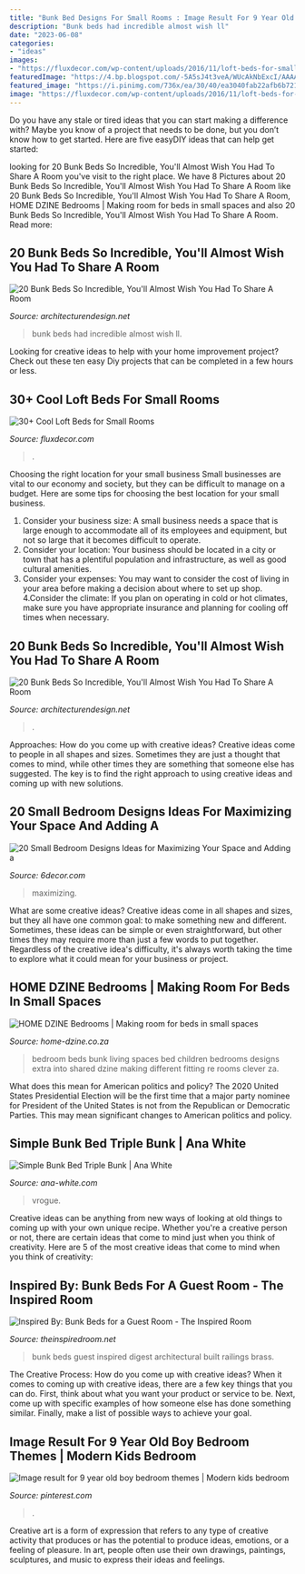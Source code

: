 ```yaml
---
title: "Bunk Bed Designs For Small Rooms : Image Result For 9 Year Old Boy Bedroom Themes"
description: "Bunk beds had incredible almost wish ll"
date: "2023-06-08"
categories:
- "ideas"
images:
- "https://fluxdecor.com/wp-content/uploads/2016/11/loft-beds-for-small-rooms/33-loft-beds-for-small-rooms.jpg"
featuredImage: "https://4.bp.blogspot.com/-5A5sJ4t3veA/WUcAkNbExcI/AAAAAAAAZZk/RQyWPl-KnLwNFuJKPMWh8kIV96wRgiP7wCLcBGAs/s1600/A%2BPlatform%2BBed%2Bwith%2BStorage%2BBelow.jpg"
featured_image: "https://i.pinimg.com/736x/ea/30/40/ea3040fab22afb6b72108ae74df60652.jpg"
image: "https://fluxdecor.com/wp-content/uploads/2016/11/loft-beds-for-small-rooms/33-loft-beds-for-small-rooms.jpg"
---
```



Do you have any stale or tired ideas that you can start making a difference with? Maybe you know of a project that needs to be done, but you don’t know how to get started. Here are five easyDIY ideas that can help get started: 

	

		
looking for 20 Bunk Beds So Incredible, You&#039;ll Almost Wish You Had To Share A Room you've visit to the right place. We have 8 Pictures about 20 Bunk Beds So Incredible, You&#039;ll Almost Wish You Had To Share A Room like 20 Bunk Beds So Incredible, You&#039;ll Almost Wish You Had To Share A Room, HOME DZINE Bedrooms | Making room for beds in small spaces and also 20 Bunk Beds So Incredible, You&#039;ll Almost Wish You Had To Share A Room. Read more:
		
    
## 20 Bunk Beds So Incredible, You&#039;ll Almost Wish You Had To Share A Room

<img loading=lazy src="http://cdn.architecturendesign.net/wp-content/uploads/2015/07/AD-Bunk-Beds-Ideas-11.jpg" onerror="this.onerror=null;this.src='https://tse2.mm.bing.net/th?id=OIP.RhdxgGZVWYj4V6h79mSY1AHaFj&amp;pid=15.1';" alt="20 Bunk Beds So Incredible, You&#039;ll Almost Wish You Had To Share A Room">

_Source: architecturendesign.net_

>bunk beds had incredible almost wish ll. 

	

Looking for creative ideas to help with your home improvement project? Check out these ten easy Diy projects that can be completed in a few hours or less.

    
## 30+ Cool Loft Beds For Small Rooms

<img loading=lazy src="https://fluxdecor.com/wp-content/uploads/2016/11/loft-beds-for-small-rooms/33-loft-beds-for-small-rooms.jpg" onerror="this.onerror=null;this.src='https://tse3.mm.bing.net/th?id=OIP.MQcCbwQodCgANREmqCdr4AHaJ6&amp;pid=15.1';" alt="30+ Cool Loft Beds for Small Rooms">

_Source: fluxdecor.com_

>. 

	

Choosing the right location for your small business
Small businesses are vital to our economy and society, but they can be difficult to manage on a budget. Here are some tips for choosing the best location for your small business. 
1. Consider your business size: A small business needs a space that is large enough to accommodate all of its employees and equipment, but not so large that it becomes difficult to operate. 
2. Consider your location: Your business should be located in a city or town that has a plentiful population and infrastructure, as well as good cultural amenities. 
3. Consider your expenses: You may want to consider the cost of living in your area before making a decision about where to set up shop. 
4.Consider the climate: If you plan on operating in cold or hot climates, make sure you have appropriate insurance and planning for cooling off times when necessary.

    
## 20 Bunk Beds So Incredible, You&#039;ll Almost Wish You Had To Share A Room

<img loading=lazy src="https://cdn.architecturendesign.net/wp-content/uploads/2015/07/AD-Bunk-Beds-Ideas-12.jpg" onerror="this.onerror=null;this.src='https://tse1.mm.bing.net/th?id=OIP.w4oA72RLQQ2TCyWs5c4n3gHaFj&amp;pid=15.1';" alt="20 Bunk Beds So Incredible, You&#039;ll Almost Wish You Had To Share A Room">

_Source: architecturendesign.net_

>. 

	

Approaches: How do you come up with creative ideas?
Creative ideas come to people in all shapes and sizes. Sometimes they are just a thought that comes to mind, while other times they are something that someone else has suggested. The key is to find the right approach to using creative ideas and coming up with new solutions.

    
## 20 Small Bedroom Designs Ideas For Maximizing Your Space And Adding A

<img loading=lazy src="https://4.bp.blogspot.com/-5A5sJ4t3veA/WUcAkNbExcI/AAAAAAAAZZk/RQyWPl-KnLwNFuJKPMWh8kIV96wRgiP7wCLcBGAs/s1600/A%2BPlatform%2BBed%2Bwith%2BStorage%2BBelow.jpg" onerror="this.onerror=null;this.src='https://tse2.mm.bing.net/th?id=OIP.QkRPl5FeHz80NDTWxMvS-AHaJ4&amp;pid=15.1';" alt="20 Small Bedroom Designs Ideas for Maximizing Your Space and Adding a">

_Source: 6decor.com_

>maximizing. 

	

What are some creative ideas?
Creative ideas come in all shapes and sizes, but they all have one common goal: to make something new and different. Sometimes, these ideas can be simple or even straightforward, but other times they may require more than just a few words to put together. Regardless of the creative idea's difficulty, it's always worth taking the time to explore what it could mean for your business or project.

    
## HOME DZINE Bedrooms | Making Room For Beds In Small Spaces

<img loading=lazy src="https://www.home-dzine.co.za/2014/oct/110.jpg" onerror="this.onerror=null;this.src='https://tse1.mm.bing.net/th?id=OIP.wgFlPu0dSCdEueN_BvnoeQHaJ4&amp;pid=15.1';" alt="HOME DZINE Bedrooms | Making room for beds in small spaces">

_Source: home-dzine.co.za_

>bedroom beds bunk living spaces bed children bedrooms designs extra into shared dzine making different fitting re rooms clever za. 

	

What does this mean for American politics and policy?
The 2020 United States Presidential Election will be the first time that a major party nominee for President of the United States is not from the Republican or Democratic Parties. This may mean significant changes to American politics and policy.

    
## Simple Bunk Bed Triple Bunk | Ana White

<img loading=lazy src="https://www.ana-white.com/sites/default/files/015_5.JPG" onerror="this.onerror=null;this.src='https://tse3.mm.bing.net/th?id=OIP.8GqSiqofxSuQF6UeXqBBfAHaJ4&amp;pid=15.1';" alt="Simple Bunk Bed Triple Bunk | Ana White">

_Source: ana-white.com_

>vrogue. 

	

Creative ideas can be anything from new ways of looking at old things to coming up with your own unique recipe. Whether you're a creative person or not, there are certain ideas that come to mind just when you think of creativity. Here are 5 of the most creative ideas that come to mind when you think of creativity: 

    
## Inspired By: Bunk Beds For A Guest Room - The Inspired Room

<img loading=lazy src="http://theinspiredroom.net/wp-content/uploads/2017/05/Gray-built-in-bunk-beds-with-brass-railings-architectural-digest.jpg" onerror="this.onerror=null;this.src='https://tse1.mm.bing.net/th?id=OIP.3jMcY4UT50lxmZmEQ1CdfAHaKA&amp;pid=15.1';" alt="Inspired By: Bunk Beds for a Guest Room - The Inspired Room">

_Source: theinspiredroom.net_

>bunk beds guest inspired digest architectural built railings brass. 

	

The Creative Process: How do you come up with creative ideas?
When it comes to coming up with creative ideas, there are a few key things that you can do. First, think about what you want your product or service to be. Next, come up with specific examples of how someone else has done something similar. Finally, make a list of possible ways to achieve your goal.

    
## Image Result For 9 Year Old Boy Bedroom Themes | Modern Kids Bedroom

<img loading=lazy src="https://i.pinimg.com/736x/ea/30/40/ea3040fab22afb6b72108ae74df60652.jpg" onerror="this.onerror=null;this.src='https://tse1.mm.bing.net/th?id=OIP.Pj17zBWOchhVKpYuZaa_cAHaFi&amp;pid=15.1';" alt="Image result for 9 year old boy bedroom themes | Modern kids bedroom">

_Source: pinterest.com_

>. 

	

Creative art is a form of expression that refers to any type of creative activity that produces or has the potential to produce ideas, emotions, or a feeling of pleasure. In art, people often use their own drawings, paintings, sculptures, and music to express their ideas and feelings.

